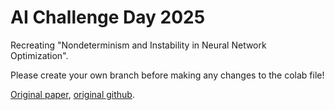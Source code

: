 # AI Challenge Day 2025

Recreating "Nondeterminism and Instability in Neural Network Optimization".

Please create your own branch before making any changes to the colab file!


<a href="https://proceedings.mlr.press/v139/summers21a/summers21a.pdf">Original paper</a>, 
<a href="https://github.com/ceciliaresearch/nondeterminism_instability/tree/master">original github</a>. 
